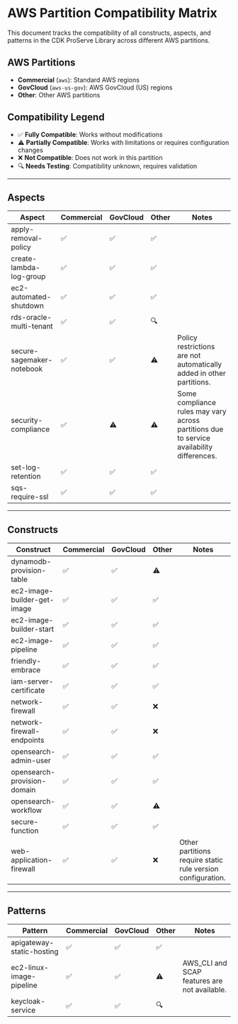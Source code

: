 # AWS Partition Compatibility Matrix

This document tracks the compatibility of all constructs, aspects, and patterns in the CDK ProServe Library across different AWS partitions.

## AWS Partitions

- **Commercial** (`aws`): Standard AWS regions
- **GovCloud** (`aws-us-gov`): AWS GovCloud (US) regions
- **Other**: Other AWS partitions

## Compatibility Legend

- ✅ **Fully Compatible**: Works without modifications
- ⚠️ **Partially Compatible**: Works with limitations or requires configuration changes
- ❌ **Not Compatible**: Does not work in this partition
- 🔍 **Needs Testing**: Compatibility unknown, requires validation

---

## Aspects

| Aspect | Commercial | GovCloud | Other | Notes |
|-----------|------------|----------|-------|-------|
| apply-removal-policy | ✅ | ✅ | ✅ |  |
| create-lambda-log-group | ✅ | ✅ | ✅ |  |
| ec2-automated-shutdown | ✅ | ✅ | ✅ |  |
| rds-oracle-multi-tenant | ✅ | ✅ | 🔍 |  |
| secure-sagemaker-notebook | ✅ | ✅ | ⚠️ | Policy restrictions are not automatically added in other partitions. |
| security-compliance | ✅ | ⚠️ | ⚠️ | Some compliance rules may vary across partitions due to service availability differences. |
| set-log-retention | ✅ | ✅ | ✅ |  |
| sqs-require-ssl | ✅ | ✅ | ✅ |  |

---

## Constructs

| Construct | Commercial | GovCloud | Other | Notes |
|-----------|------------|----------|-------|-------|
| dynamodb-provision-table | ✅ | ✅ | ⚠️ |  |
| ec2-image-builder-get-image | ✅ | ✅ | ✅ |  |
| ec2-image-builder-start | ✅ | ✅ | ✅ |  |
| ec2-image-pipeline | ✅ | ✅ | ✅ |  |
| friendly-embrace | ✅ | ✅ | ✅ |  |
| iam-server-certificate | ✅ | ✅ | ✅ |  |
| network-firewall | ✅ | ✅ | ❌ |  |
| network-firewall-endpoints | ✅ | ✅ | ❌ |  |
| opensearch-admin-user | ✅ | ✅ | ✅ |  |
| opensearch-provision-domain | ✅ | ✅ | ✅ |  |
| opensearch-workflow | ✅ | ✅ | ⚠️ |  |
| secure-function | ✅ | ✅ | ✅ |  |
| web-application-firewall | ✅ | ✅ | ❌ | Other partitions require static rule version configuration. |

---

## Patterns

| Pattern | Commercial | GovCloud | Other | Notes |
|-----------|------------|----------|-------|-------|
| apigateway-static-hosting | ✅ | ✅ | ✅ |  |
| ec2-linux-image-pipeline | ✅ | ✅ | ⚠️ | AWS_CLI and SCAP features are not available. |
| keycloak-service | ✅ | ✅ | 🔍 |  |
